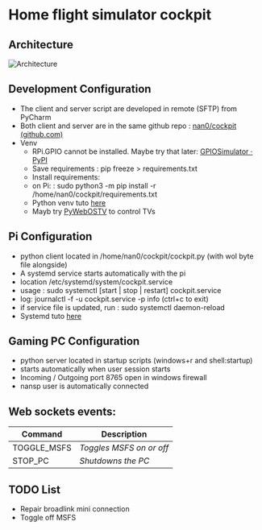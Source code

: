 # Home flight simulator cockpit

## Architecture
![Architecture](https://drive.google.com/uc?export=view&id=1HWA0QZlIibJhXi94NdxQkQTR877IzZA3)

## Development Configuration
- The client and server script are developed in remote (SFTP) from PyCharm
- Both client and server are in the same github repo : [nan0/cockpit (github.com)](https://github.com/nan0/cockpit)
- Venv 
  - RPi.GPIO cannot be installed. Maybe try that later: [GPIOSimulator · PyPI](https://github.com/nan0/cockpit)
  - Save requirements : pip freeze > requirements.txt
  - Install requirements:
  - on Pi: : sudo python3 -m pip install -r /home/nan0/cockpit/requirements.txt
  - Python venv tuto [here](https://www.javatpoint.com/how-to-create-requirements-txt-file-in-python)
  - Mayb try [PyWebOSTV](https://github.com/supersaiyanmode/PyWebOSTV) to control TVs

## Pi Configuration
- python client located in /home/nan0/cockpit/cockpit.py (with wol byte file alongside)
- A systemd service starts automatically with the pi
 - location /etc/systemd/system/cockpit.service
 - usage : sudo systemctl [start | stop | restart] cockpit.service
 - log: journalctl -f -u cockpit.service -p info (ctrl+c to exit)
 - if service file is updated, run : sudo systemctl daemon-reload
 - Systemd tuto [here](https://medium.com/codex/setup-a-python-script-as-a-service-through-systemctl-systemd-f0cc55a42267)

## Gaming PC Configuration
- python server located in startup scripts (windows+r and shell:startup)
- starts automatically when user session starts
- Incoming / Outgoing port 8765 open in windows firewall
- nansp user is automatically connected 
 
## Web sockets events:
| Command     | Description              |
|-------------|--------------------------|
| TOGGLE_MSFS | *Toggles MSFS on or off* |
| STOP_PC     | *Shutdowns the PC*       |

## TODO List
 - Repair broadlink mini connection
 - Toggle off MSFS